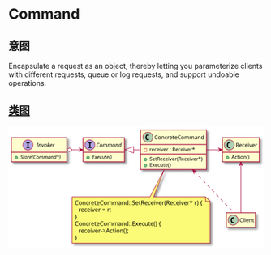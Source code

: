 # Command

## 意图
Encapsulate a request as an object, thereby letting you parameterize clients with different requests, queue or log requests, and support undoable operations.

## [类图](./Class.txt)
![](./Class.svg)
